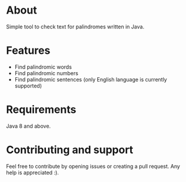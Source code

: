# About
Simple tool to check text for palindromes written in Java.

# Features

* Find palindromic words
* Find palindromic numbers
* Find palindromic sentences (only English language is currently supported)

# Requirements

Java 8 and above.

# Contributing and support

Feel free to contribute by opening issues or creating a pull request. Any help is appreciated :).
